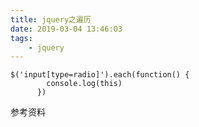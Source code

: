 ```yaml
---
title: jquery之遍历
date: 2019-03-04 13:46:03
tags:
	- jquery
---
```






```
$('input[type=radio]').each(function() {
        console.log(this)
      })
```



参考资料

